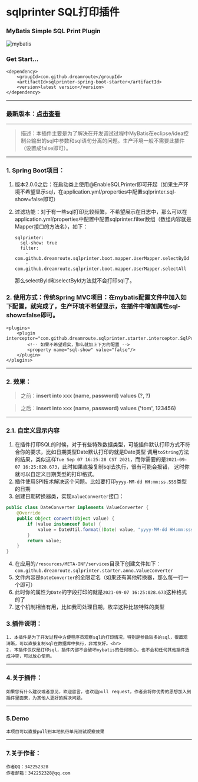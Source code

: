 # sqlprinter SQL打印插件

### MyBatis Simple SQL Print Plugin

![mybatis](http://mybatis.github.io/images/mybatis-logo.png)

### Get Start...
```
<dependency>
    <groupId>com.github.dreamroute</groupId>
    <artifactId>sqlprinter-spring-boot-starter</artifactId>
    <version>latest version</version>
</dependency>
```

----------
### 最新版本：[点击查看](https://search.maven.org/artifact/com.github.dreamroute/sqlprinter-spring-boot-starter)

--------------

> 描述：本插件主要是为了解决在开发调试过程中MyBatis在eclipse/idea控制台输出的sql中参数和sql语句分离的问题。生产环境一般不需要此插件（设置成false即可）。

----------
### 1. Spring Boot项目：
1. 版本2.0.0之后：在启动类上使用@EnableSQLPrinter即可开起（如果生产环境不希望显示sql，在application.yml/properties中配置sqlprinter.sql-show=false即可）

2. 过滤功能：对于有一些sql打印比较频繁，不希望展示在日志中，那么可以在application.yml/properties中配置中配置sqlprinter.filter数组（数组内容就是Mapper接口的方法名），如下：
    ```
    sqlprinter:
      sql-show: true
      filter:
        - com.github.dreamroute.sqlprinter.boot.mapper.UserMapper.selectById
        - com.github.dreamroute.sqlprinter.boot.mapper.UserMapper.selectAll
    ```
   那么selectById和selectById方法就不会打印sql了。

### 2. 使用方式：传统Spring MVC项目：在mybatis配置文件中加入如下配置，就完成了，生产环境不希望显示，在插件中增加属性sql-show=false即可。 ###
	<plugins>
		<plugin interceptor="com.github.dreamroute.sqlprinter.starter.interceptor.SqlPrinter">
		    <!-- 如果不希望现实，那么就加上下方的配置 -->
		    <property name="sql-show" value="false"/>
	    </plugin>
	</plugins>
----------

### 2. 效果： ###
> 之前：**insert into xxx (name, password) values (?, ?)**

> 之后：**insert into xxx (name, password) values ('tom', 123456)**

----------

### 2.1. 自定义显示内容
1. 在插件打印SQL的时候，对于有些特殊数据类型，可能插件默认打印方式不符合你的要求，比如日期类型Date默认打印的就是Date类型
调用`toString`方法的结果，类似这样`Tue Sep 07 16:25:28 CST 2021`，而你需要的是`2021-09-07 16:25:028.673`，此时如果直接复制sql去执行，很有可能会报错，
这时你就可以自定义日期类型的打印格式。
2. 插件使用SPI技术解决这个问题。比如要打印`yyyy-MM-dd HH:mm:ss.SSS`类型的日期
3. 创建日期转换器类，实现`ValueConverter`接口：
```java
public class DateConverter implements ValueConverter {
    @Override
    public Object convert(Object value) {
        if (value instanceof Date) {
            value = DateUtil.format((Date) value, "yyyy-MM-dd HH:mm:sss.SSS");
        }
        return value;
    }
}
```
4. 在应用的`/resources/META-INF/services`目录下创建文件如下：
`com.github.dreamroute.sqlprinter.starter.anno.ValueConverter`
5. 文件内容是`DateConverter`的全限定名（如果还有其他转换器，那么每一行一个即可）
6. 此时你的属性为`Date`的字段打印的就是`2021-09-07 16:25:028.673`这种格式的了
7. 这个机制相当有用，比如我司处理日期，枚举这种比较特殊的类型

### 3.插件说明： ###
	1. 本插件是为了开发过程中方便程序员观察sql的打印情况，特别是参数较多的sql，很直观清晰，可以直接复制sql在数据库中执行，非常友好。<br>
	2. 本插件仅仅是打印sql，插件内部不会破坏mybatis的任何核心，也不会和任何其他插件造成冲突，可以放心使用。

----------

### 4.关于插件： ###
	如果您有什么建议或者意见，欢迎留言，也欢迎pull request，作者会将你优秀的思想加入到插件里面来，为其他人更好的解决问题。

----------
### 5.Demo ###
	本项目可以直接pull到本地执行单元测试观察效果

----------

### 7.关于作者： ###
	作者QQ：342252328
	作者邮箱：342252328@qq.com
